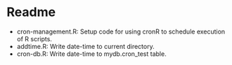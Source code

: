 Readme
================

-   cron-management.R: Setup code for using cronR to schedule execution of R scripts.
-   addtime.R: Write date-time to current directory.
-   cron-db.R: Write date-time to mydb.cron\_test table.
